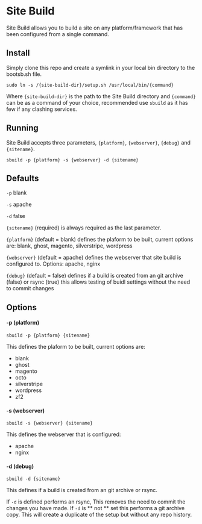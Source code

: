 # Site Build #

Site Build allows you to build a site on any platform/framework that has been configured from a single command.

## Install ##

Simply clone this repo and create a symlink in your local bin directory to the bootsb.sh file.

```
sudo ln -s /{site-build-dir}/setup.sh /usr/local/bin/{command}
```

Where `{site-build-dir}` is the path to the Site Build directory and `{command}` can be as a command of your choice, recommended use `sbuild` as it has few if any clashing services.

## Running ##

Site Build accepts three parameters, `{platform}`, `{webserver}`, `{debug}` and `{sitename}`.

```
sbuild -p {platform} -s {webserver} -d {sitename}
```

## Defaults ###

`-p` blank

`-s` apache

`-d` false

`{sitename}` (required) is always required as the last parameter.

`{platform}` (default = blank) defines the plaform to be built, current options are: blank, ghost, magento, silverstripe, wordpress

`{webserver}` (default = apache) defines the webserver that site build is configured to. Options: apache, nginx

`{debug}` (default = false) defines if a build is created from an git archive (false) or rsync (true) this allows testing of buidl settings without the need to commit changes

## Options ##

#### -p (platform) ####

```
sbuild -p {platform} {sitename}
```

This defines the plaform to be built, current options are:

* blank
* ghost
* magento
* octo
* silverstripe
* wordpress
* zf2

#### -s (webserver) ####

```
sbuild -s {webserver} {sitename}
```

This defines the webserver that is configured:

* apache
* nginx

#### -d (debug) ####

```
sbuild -d {sitename}
```

This defines if a build is created from an git archive or rsync.

If `-d` is defined performs an rsync, This removes the need to commit the changes you have made.
If `-d` is ** not ** set this performs a git archive copy. This will create a duplicate of the setup but without any repo history.
